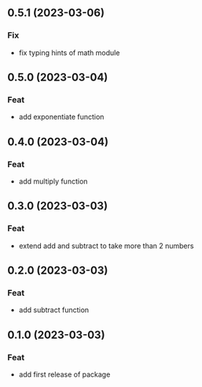 ## 0.5.1 (2023-03-06)

### Fix

- fix typing hints of math module

## 0.5.0 (2023-03-04)

### Feat

- add exponentiate function

## 0.4.0 (2023-03-04)

### Feat

- add multiply function

## 0.3.0 (2023-03-03)

### Feat

- extend add and subtract to take  more than 2 numbers

## 0.2.0 (2023-03-03)

### Feat

- add subtract function

## 0.1.0 (2023-03-03)

### Feat

- add first release of package
